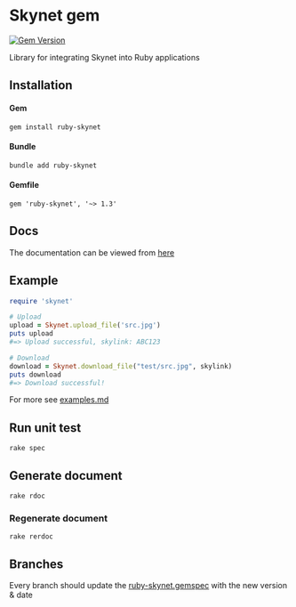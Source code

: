 # Skynet gem

[![Gem Version](https://badge.fury.io/rb/ruby-skynet.svg)](https://badge.fury.io/rb/ruby-skynet)

Library for integrating Skynet into Ruby applications

## Installation

#### Gem

`gem install ruby-skynet`

#### Bundle

`bundle add ruby-skynet`

#### Gemfile

`gem 'ruby-skynet', '~> 1.3'`

## Docs

The documentation can be viewed from [here](https://beyarz.github.io/ruby-skynet/)

## Example

```ruby
require 'skynet'

# Upload
upload = Skynet.upload_file('src.jpg')
puts upload
#=> Upload successful, skylink: ABC123

# Download
download = Skynet.download_file("test/src.jpg", skylink)
puts download
#=> Download successful!
```

For more see [examples.md](EXAMPLES.md)

## Run unit test

`rake spec`

## Generate document

`rake rdoc`

### Regenerate document

`rake rerdoc`

## Branches

Every branch should update the [ruby-skynet.gemspec](ruby-skynet.gemspec) with the new version & date
